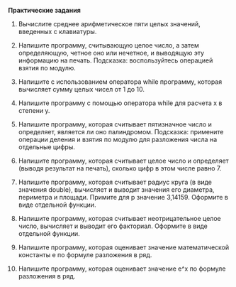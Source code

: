 **Практические задания**

1. Вычислите среднее арифметическое пяти целых значений, введенных
с клавиатуры.

2. Напишите программу, считывающую целое число, а затем определяющую, четное
оно или нечетное, и выводящую эту информацию на печать.
Подсказка: воспользуйтесь операцией взятия по модулю.

3. Напишите с использованием оператора while программу, которая вычисляет
сумму целых чисел от 1 до 10.

4. Напишите программу с помощью оператора while для расчета x в степени y.

5. Напишите программу, которая считывает пятизначное число и определяет,
является ли оно палиндромом.
Подсказка: примените операции деления и взятия по модулю для разложения
числа на отдельные цифры.

6. Напишите программу, которая считывает целое число и определяет (выводя
результат на печать), сколько цифр в этом числе равно 7.

7. Напишите программу, которая считывает радиус круга (в виде значения
double), вычисляет и выводит значения его диаметра, периметра и площади.
Примите для p значение 3,14159. Оформите в виде отдельной функции.

8. Напишите программу, которая считывает неотрицательное целое число,
вычисляет и выводит его факториал. Оформите в виде отдельной функции.

9. Напишите программу, которая оценивает значение математической константы e по
формуле разложения в ряд.

10. Напишите программу, которая оценивает значение e^x по формуле разложения в
ряд.
